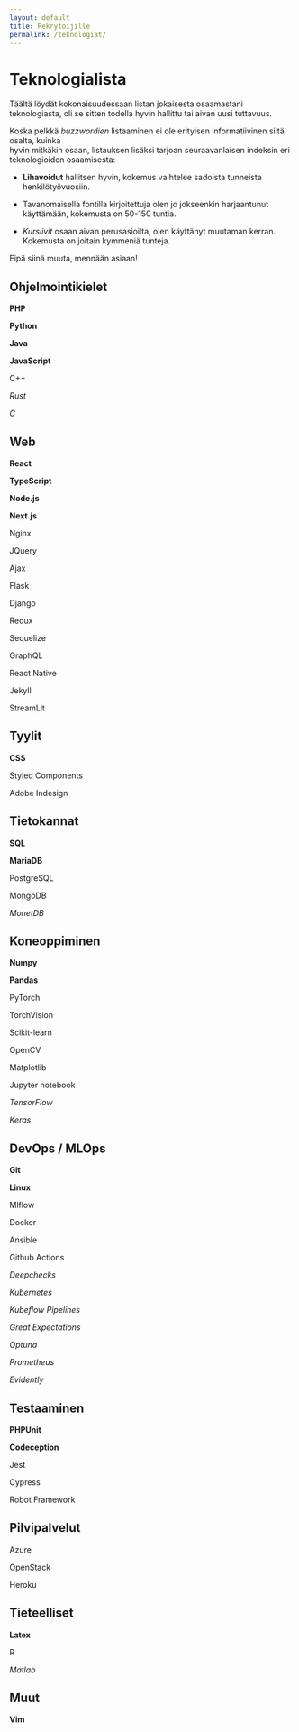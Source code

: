 ```yaml
---
layout: default
title: Rekrytoijille
permalink: /teknologiat/
---
```


# Teknologialista

Täältä löydät kokonaisuudessaan listan jokaisesta osaamastani teknologiasta, oli se sitten todella hyvin hallittu tai aivan uusi tuttavuus.

Koska pelkkä *buzzwordien* listaaminen ei ole erityisen informatiivinen siltä osalta, kuinka<br/>
hyvin mitkäkin osaan, listauksen lisäksi tarjoan seuraavanlaisen indeksin eri teknologioiden osaamisesta:

* **Lihavoidut** hallitsen hyvin, kokemus vaihtelee sadoista tunneista henkilötyövuosiin.

* Tavanomaisella fontilla kirjoitettuja olen jo jokseenkin harjaantunut käyttämään, kokemusta on 50-150 tuntia.

* *Kursiivit* osaan aivan perusasioilta, olen käyttänyt muutaman kerran. Kokemusta on joitain kymmeniä tunteja.

Eipä siinä muuta, mennään asiaan!


## Ohjelmointikielet

**PHP**

**Python**

**Java**

**JavaScript**

C++

*Rust*

*C*

## Web

**React**

**TypeScript**

**Node.js**

**Next.js**

Nginx

JQuery

Ajax

Flask

Django

Redux

Sequelize

GraphQL

React Native

Jekyll

StreamLit

## Tyylit

**CSS**

Styled Components

Adobe Indesign

## Tietokannat

**SQL**

**MariaDB**

PostgreSQL

MongoDB

*MonetDB*

## Koneoppiminen

**Numpy**

**Pandas**

PyTorch

TorchVision

Scikit-learn

OpenCV

Matplotlib

Jupyter notebook

*TensorFlow*

*Keras*

## DevOps / MLOps

**Git**

**Linux**

Mlflow

Docker

Ansible

Github Actions

*Deepchecks*

*Kubernetes*

*Kubeflow Pipelines*

*Great Expectations*

*Optuna*

*Prometheus*

*Evidently*

## Testaaminen

**PHPUnit**

**Codeception**

Jest

Cypress

Robot Framework

## Pilvipalvelut

Azure

OpenStack

Heroku

## Tieteelliset

**Latex**

R

*Matlab*

## Muut

**Vim**

